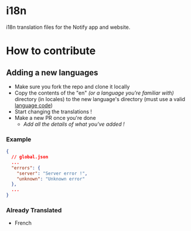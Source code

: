 # i18n
i18n translation files for the Notify app and website.


# How to contribute

## Adding a new languages
  - Make sure you fork the repo and clone it locally
  - Copy the contents of the "en" *(or a language you're familiar with)* directory (in locales) to the new language's directory (must use a valid [language code](http://www.lingoes.net/en/translator/langcode.htm))
  - Start changing the translations !
  - Make a new PR once you're done
    - *Add all the details of what you've added !*

### Example
```json
{
  // global.json
  ...
  "errors": {
    "server": "Server error !",
    "unknown": "Unknown error"
  },
  ...
}
```
### Already Translated
- French
